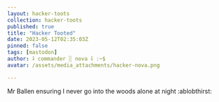 ```yaml
---
layout: hacker-toots
collection: hacker-toots
published: true
title: "Hacker Tooted"
date: 2023-05-12T02:35:03Z
pinned: false
tags: [mastodon]
author: ⸸ commander ░ nova ⸸ :~$
avatar: /assets/media_attachments/hacker-nova.png

---
```


<p>Mr Ballen ensuring I never go into the woods alone at night :ablobthirst:</p>


